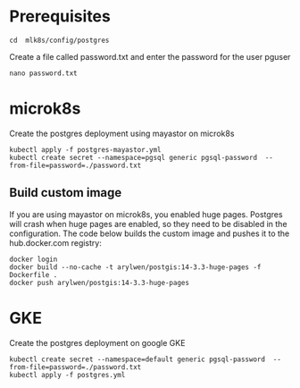 # Prerequisites
  
    cd  mlk8s/config/postgres 

Create a file called password.txt and enter the password for the user pguser

    nano password.txt
 # microk8s   
Create the postgres deployment using mayastor on microk8s
    
    kubectl apply -f postgres-mayastor.yml 
    kubectl create secret --namespace=pgsql generic pgsql-password  --from-file=password=./password.txt 

## Build custom image
If you are using mayastor on microk8s, you enabled huge pages. Postgres will crash when huge pages are enabled, so they need to be disabled in the configuration. The code below builds the custom image and pushes it to the hub.docker.com registry:

    docker login 
    docker build --no-cache -t arylwen/postgis:14-3.3-huge-pages -f Dockerfile . 
    docker push arylwen/postgis:14-3.3-huge-pages 

# GKE 
Create the postgres deployment on google GKE
    
    kubectl create secret --namespace=default generic pgsql-password  --from-file=password=./password.txt 
    kubectl apply -f postgres.yml